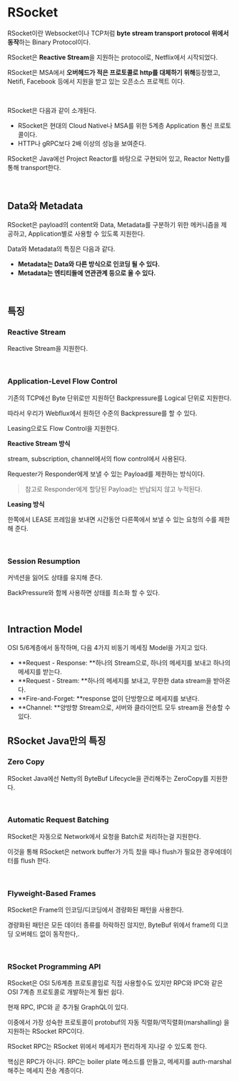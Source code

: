 # RSocket

RSocket이란 Websocket이나 TCP처럼 **byte stream transport protocol 위에서 동작**하는 Binary Protocol이다.

RSocket은 **Reactive Stream**을 지원하는 protocol로, Netflix에서 시작되었다.

RSocket은 MSA에서 **오버헤드가 적은 프로토콜로 http를 대체하기 위해**등장했고, Netifi, Facebook 등에서 지원을 받고 있는 오픈소스 프로젝트 이다.

<br>

RSocket은 다음과 같이 소개된다.

- RSocket은 현대의 Cloud Native나 MSA를 위한 5계층 Application 통신 프로토콜이다.
- HTTP나 gRPC보다 2배 이상의 성능을 보여준다.

RSocket은 Java에선 Project Reactor를 바탕으로 구현되어 있고, Reactor Netty를 통해 transport한다.

<br>

## Data와 Metadata

RSocket은 payload의 content와 Data, Metadata를 구분하기 위한 메커니즘을 제공하고, Application별로 사용할 수 있도록 지원한다.

Data와 Metadata의 특징은 다음과 같다.

- **Metadata는 Data와 다른 방식으로 인코딩 될 수 있다.**
- **Metadata는 엔티티들에 연관관계 등으로 올 수 있다.**



<br>

## 특징

### Reactive Stream

Reactive Stream을 지원한다.

<br>

### Application-Level Flow Control

기존의 TCP에선 Byte 단위로만 지원하던 Backpressure를 Logical 단위로 지원한다.

따라서 우리가 Webflux에서 원하던 수준의 Backpressure를 할 수 있다.

Leasing으로도 Flow Control을 지원한다.

**Reactive Stream 방식**

stream, subscription, channel에서의 flow control에서 사용된다.

Requester가 Responder에게 보낼 수 있는 Payload를 제한하는 방식이다.

> 참고로 Responder에게 할당된 Payload는 반납되지 않고 누적된다.

**Leasing 방식**

한쪽에서 LEASE 프레임을 보내면 시간동안 다른쪽에서 보낼 수 있는 요청의 수를 제한해 준다.

<br>

### Session Resumption

커넥션을 잃어도 상태를 유지해 준다.

BackPressure와 함께 사용하면 상태를 최소화 할 수 있다.

<br>

## Intraction Model

OSI 5/6계층에서 동작하며, 다음 4가지 비동기 메세징 Model을 가지고 있다.

- **Request - Response: **하나의 Stream으로, 하나의 메세지를 보내고 하나의 메세지를 받는다.
- **Request - Stream: **하나의 메세지를 보내고, 무한한 data stream을 받아온다.
- **Fire-and-Forget: **response 없이 단방향으로 메세지를 보낸다.
- **Channel: **양방향 Stream으로, 서버와 클라이언트 모두 stream을 전송할 수 있다.



## RSocket Java만의 특징

### Zero Copy

RSocket Java에선 Netty의 ByteBuf Lifecycle을 관리해주는 ZeroCopy를 지원한다.

<br>

### Automatic Request Batching

RSocket은 자동으로 Network에서 요청을 Batch로 처리하는걸 지원한다.

이것을 통해 RSocket은 network buffer가 가득 찼을 때나 flush가 필요한 경우에데이터를 flush 한다.

<br>

### Flyweight-Based Frames

RSocket은 Frame의 인코딩/디코딩에서 경량화된 패턴을 사용한다.

경량화된 패턴은 모든 데이터 종류를 허락하진 않지만, ByteBuf 위에서 frame의 디코딩 오버헤드 없이 동작한다,.

<br>

### RSocket Programming API

RSocket은 OSI 5/6계층 프로토콜임로 직접 사용할수도 있지만 RPC와 IPC와 같은 OSI 7계층 프로토콜로 개발하는게 훨씬 쉽다.

현재 RPC, IPC와 곧 추가될 GraphQL이 있다.

이중에서 가장 성숙한 프로토콜이 protobuf의 자동 직렬화/역직렬화(marshalling) 을 지원하는 RSocket RPC이다.

RSocket RPC는 RSocket 위에서 메세지가 편리하게 지나갈 수 있도록 한다.

핵심은 RPC가 아니다. RPC는 boiler plate 메소드를 만들고, 메세지를 auth-marshal 해주는 메세지 전송 계층이다.

